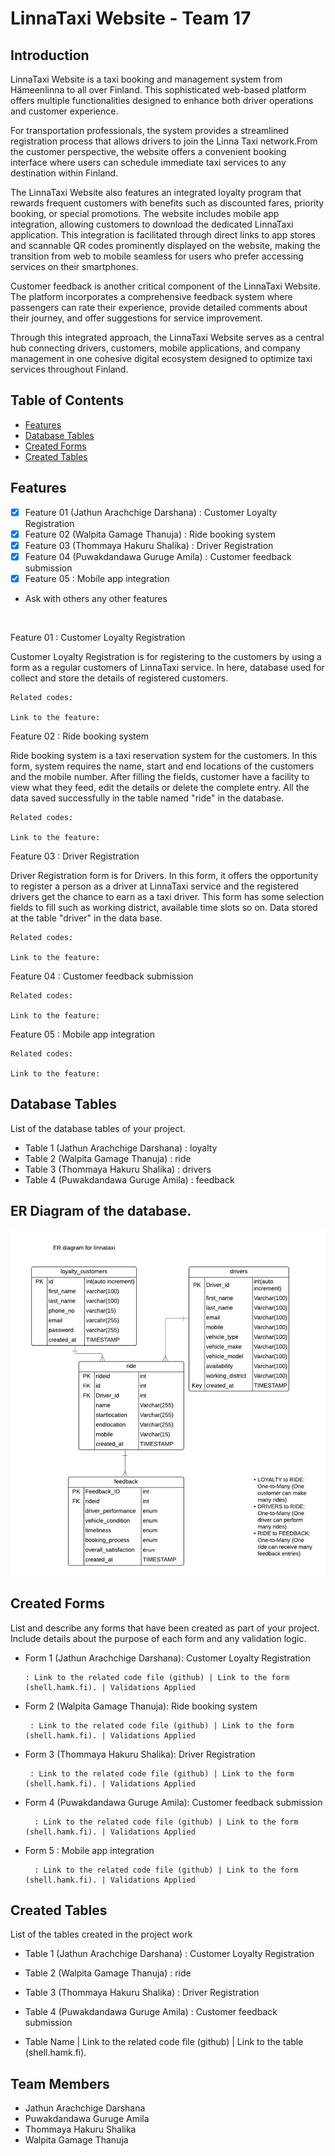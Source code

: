 # LinnaTaxi Website - Team 17

## Introduction

LinnaTaxi Website is a taxi booking and management system from Hämeenlinna to all over Finland. This sophisticated web-based platform offers multiple functionalities designed to enhance both driver operations and customer experience. 

For transportation professionals, the system provides a streamlined registration process that allows drivers to join the Linna Taxi network.From the customer perspective, the website offers a convenient booking interface where users can schedule immediate  taxi services to any destination within Finland. 

The LinnaTaxi Website also features an integrated loyalty program that rewards frequent customers with benefits such as discounted fares, priority booking, or special promotions. The website includes mobile app integration, allowing customers to download the dedicated LinnaTaxi application. This integration is facilitated through direct links to app stores and scannable QR codes prominently displayed on the website, making the transition from web to mobile seamless for users who prefer accessing services on their smartphones.

Customer feedback is another critical component of the LinnaTaxi Website. The platform incorporates a comprehensive feedback system where passengers can rate their experience, provide detailed comments about their journey, and offer suggestions for service improvement.

Through this integrated approach, the LinnaTaxi Website serves as a central hub connecting drivers, customers, mobile applications, and company management in one cohesive digital ecosystem designed to optimize taxi services throughout Finland.

## Table of Contents

- [Features](#features)
- [Database Tables](#database-tables)
- [Created Forms](#created-forms)
- [Created Tables](#created-tables)

## Features

 - [x] Feature 01 (Jathun Arachchige Darshana) : Customer Loyalty Registration
 - [x] Feature 02 (Walpita Gamage Thanuja) : Ride booking system
 - [x] Feature 03 (Thommaya Hakuru Shalika) : Driver Registration 
 - [x] Feature 04 (Puwakdandawa Guruge Amila) : Customer feedback submission
 - [x] Feature 05 : Mobile app integration

 - Ask with others any other features

<br/>

Feature 01 : Customer Loyalty Registration

Customer Loyalty Registration is for registering to the customers by using a form as a regular customers of LinnaTaxi service. In here, database used for collect and store the details of registered customers.
    
    Related codes: 

    Link to the feature:

Feature 02 : Ride booking system

Ride booking system is a taxi reservation system for the customers. In this form, system requires the name, start and end locations of the customers and the mobile number. After filling the fields, customer have a facility to view what they feed, edit the details or delete the complete entry. All the data saved successfully in the table named "ride" in the database.

    Related codes: 

    Link to the feature:


Feature 03 : Driver Registration

Driver Registration form is for Drivers. In this form, it offers the opportunity to register a person as a driver at LinnaTaxi service and the registered drivers get the chance to earn as a taxi driver. This form has some selection fields to fill such as working district, available time slots so on. Data stored at the table "driver" in the data base.

    Related codes: 

    Link to the feature:

Feature 04 : Customer feedback submission

    Related codes: 

    Link to the feature:


Feature 05 : Mobile app integration

    Related codes: 

    Link to the feature:


## Database Tables
List of the database tables of your project.

- Table 1 (Jathun Arachchige Darshana) : loyalty
- Table 2 (Walpita Gamage Thanuja) : ride 
- Table 3 (Thommaya Hakuru Shalika) : drivers
- Table 4 (Puwakdandawa Guruge Amila) : feedback

## ER Diagram of the database.
![ER Diagram](<Images/ER Diagram.jpg>)

## Created Forms
List and describe any forms that have been created as part of your project. Include details about the purpose of each form and any validation logic.

- Form 1 (Jathun Arachchige Darshana): Customer Loyalty Registration

      : Link to the related code file (github) | Link to the form (shell.hamk.fi). | Validations Applied
- Form 2 (Walpita Gamage Thanuja): Ride booking system

       : Link to the related code file (github) | Link to the form (shell.hamk.fi). | Validations Applied
- Form 3 (Thommaya Hakuru Shalika): Driver Registration

       : Link to the related code file (github) | Link to the form (shell.hamk.fi). | Validations Applied
- Form 4 (Puwakdandawa Guruge Amila): Customer feedback submission

        : Link to the related code file (github) | Link to the form (shell.hamk.fi). | Validations Applied
- Form 5 : Mobile app integration

        : Link to the related code file (github) | Link to the form (shell.hamk.fi). | Validations Applied                  

## Created Tables

List of the tables created in the project work

- Table 1 (Jathun Arachchige Darshana) : Customer Loyalty Registration
- Table 2 (Walpita Gamage Thanuja) : ride 
- Table 3 (Thommaya Hakuru Shalika) : Driver Registration
- Table 4 (Puwakdandawa Guruge Amila) : Customer feedback submission

- Table Name | Link to the related code file (github) | Link to the table (shell.hamk.fi).

## Team Members

- Jathun Arachchige Darshana
- Puwakdandawa Guruge Amila
- Thommaya Hakuru Shalika
- Walpita Gamage Thanuja